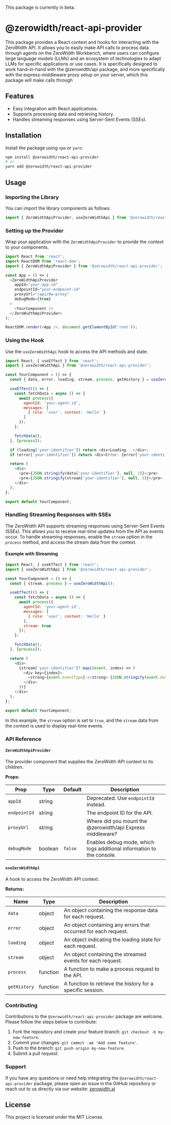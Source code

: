 This package is currently in beta.

# @zerowidth/react-api-provider


This package provides a React context and hooks for interacting with the ZeroWidth API. It allows you to easily make API calls to process data through agents on the ZeroWidth Workbench, where users can configure large language models (LLMs) and an ecosystem of technologies to adapt LLMs for specific applications or use cases. It is specifically designed to work hand-in-hand with the @zerowidth/api package, and more specifically with the express-middleware proxy setup on your server, which this package will make calls through 

## Features

- Easy integration with React applications.
- Supports processing data and retrieving history.
- Handles streaming responses using Server-Sent Events (SSEs).

## Installation

Install the package using `npm` or `yarn`:

```bash
npm install @zerowidth/react-api-provider
# or
yarn add @zerowidth/react-api-provider
```

## Usage

### Importing the Library

You can import the library components as follows:

```javascript
import { ZeroWidthApiProvider, useZeroWidthApi } from '@zerowidth/react-api-provider';
```

### Setting up the Provider

Wrap your application with the `ZeroWidthApiProvider` to provide the context to your components.

```javascript
import React from 'react';
import ReactDOM from 'react-dom';
import { ZeroWidthApiProvider } from '@zerowidth/react-api-provider';

const App = () => (
  <ZeroWidthApiProvider
    appId="your-app-id" 
    endpointId="your-endpoint-id"
    proxyUrl="/api/0w-proxy"
    debugMode={true}
  >
    <YourComponent />
  </ZeroWidthApiProvider>
);

ReactDOM.render(<App />, document.getElementById('root'));
```

### Using the Hook

Use the `useZeroWidthApi` hook to access the API methods and state.

```javascript
import React, { useEffect } from 'react';
import { useZeroWidthApi } from '@zerowidth/react-api-provider';

const YourComponent = () => {
  const { data, error, loading, stream, process, getHistory } = useZeroWidthApi();

  useEffect(() => {
    const fetchData = async () => {
      await process({
        agentId: 'your-agent-id',
        messages: [
          { role: 'user', content: 'Hello' }
        ]
      });
    };

    fetchData();
  }, [process]);

  if (loading['your-identifier']) return <div>Loading...</div>;
  if (error['your-identifier']) return <div>Error: {error['your-identifier'].message}</div>;

  return (
    <div>
      <pre>{JSON.stringify(data['your-identifier'], null, 2)}</pre>
      <pre>{JSON.stringify(stream['your-identifier'], null, 2)}</pre>
    </div>
  );
};

export default YourComponent;
```

### Handling Streaming Responses with SSEs

The ZeroWidth API supports streaming responses using Server-Sent Events (SSEs). This allows you to receive real-time updates from the API as events occur. To handle streaming responses, enable the `stream` option in the `process` method, and access the stream data from the context.

#### Example with Streaming

```javascript
import React, { useEffect } from 'react';
import { useZeroWidthApi } from '@zerowidth/react-api-provider';

const YourComponent = () => {
  const { stream, process } = useZeroWidthApi();

  useEffect(() => {
    const fetchData = async () => {
      await process({
        agentId: 'your-agent-id',
        messages: [
          { role: 'user', content: 'Hello' }
        ],
        stream: true
      });
    };

    fetchData();
  }, [process]);

  return (
    <div>
      {stream['your-identifier']?.map((event, index) => (
        <div key={index}>
          <strong>{event.eventType}:</strong> {JSON.stringify(event.data, null, 2)}
        </div>
      ))}
    </div>
  );
};

export default YourComponent;
```

In this example, the `stream` option is set to `true`, and the `stream` data from the context is used to display real-time events.

### API Reference

#### `ZeroWidthApiProvider`

The provider component that supplies the ZeroWidth API context to its children.

**Props:**

| Prop         | Type     | Default | Description                                                              |
|--------------|----------|---------|--------------------------------------------------------------------------|
| `appId`      | string   |         | Deprecated. Use `endpointId` instead.                                     |
| `endpointId` | string   |         | The endpoint ID for the API.                                              |
| `proxyUrl`   | string   |         | Where did you mount the @zerowidth/api Express middleware? |
| `debugMode`  | boolean  | `false` | Enables debug mode, which logs additional information to the console.     |

#### `useZeroWidthApi`

A hook to access the ZeroWidth API context.

**Returns:**

| Name      | Type     | Description                                                        |
|-----------|----------|--------------------------------------------------------------------|
| `data`    | object   | An object containing the response data for each request.           |
| `error`   | object   | An object containing any errors that occurred for each request.    |
| `loading` | object   | An object indicating the loading state for each request.           |
| `stream`  | object   | An object containing the streamed events for each request.         |
| `process` | function | A function to make a process request to the API.                   |
| `getHistory` | function | A function to retrieve the history for a specific session.        |

### Contributing

Contributions to the `@zerowidth/react-api-provider` package are welcome. Please follow the steps below to contribute:

1. Fork the repository and create your feature branch: `git checkout -b my-new-feature`.
2. Commit your changes: `git commit -am 'Add some feature'`.
3. Push to the branch: `git push origin my-new-feature`.
4. Submit a pull request.

### Support

If you have any questions or need help integrating the `@zerowidth/react-api-provider` package, please open an issue in the GitHub repository or reach out to us directly via our website: [zerowidth.ai](https://zerowidth.ai)

## License

This project is licensed under the MIT License.